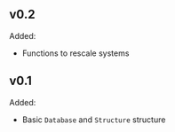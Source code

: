 ## v0.2

Added:
- Functions to rescale systems

## v0.1

Added:
- Basic `Database` and `Structure` structure
